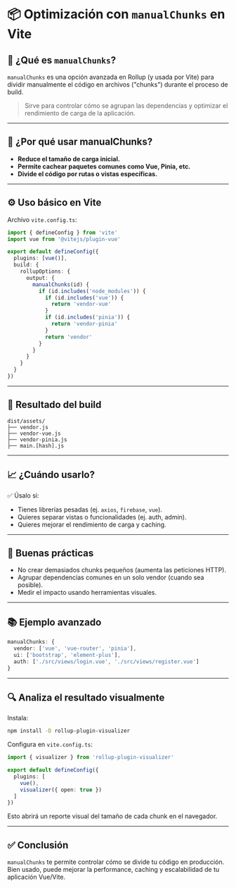 # 📦 Optimización con `manualChunks` en Vite

## 🧩 ¿Qué es `manualChunks`?

`manualChunks` es una opción avanzada en Rollup (y usada por Vite) para dividir manualmente el código en archivos ("chunks") durante el proceso de build.

> Sirve para controlar cómo se agrupan las dependencias y optimizar el rendimiento de carga de la aplicación.

---

## 🎯 ¿Por qué usar manualChunks?

- **Reduce el tamaño de carga inicial.**
- **Permite cachear paquetes comunes como Vue, Pinia, etc.**
- **Divide el código por rutas o vistas específicas.**

---

## ⚙️ Uso básico en Vite

Archivo `vite.config.ts`:

```ts
import { defineConfig } from 'vite'
import vue from '@vitejs/plugin-vue'

export default defineConfig({
  plugins: [vue()],
  build: {
    rollupOptions: {
      output: {
        manualChunks(id) {
          if (id.includes('node_modules')) {
            if (id.includes('vue')) {
              return 'vendor-vue'
            }
            if (id.includes('pinia')) {
              return 'vendor-pinia'
            }
            return 'vendor'
          }
        }
      }
    }
  }
})
```

---

## 📁 Resultado del build

```
dist/assets/
├── vendor.js
├── vendor-vue.js
├── vendor-pinia.js
├── main.[hash].js
```

---

## 📈 ¿Cuándo usarlo?

✅ Úsalo si:
- Tienes librerías pesadas (ej. `axios`, `firebase`, `vue`).
- Quieres separar vistas o funcionalidades (ej. auth, admin).
- Quieres mejorar el rendimiento de carga y caching.

---

## 🧠 Buenas prácticas

- No crear demasiados chunks pequeños (aumenta las peticiones HTTP).
- Agrupar dependencias comunes en un solo vendor (cuando sea posible).
- Medir el impacto usando herramientas visuales.

---

## 📚 Ejemplo avanzado

```ts
manualChunks: {
  vendor: ['vue', 'vue-router', 'pinia'],
  ui: ['bootstrap', 'element-plus'],
  auth: ['./src/views/login.vue', './src/views/register.vue']
}
```

---

## 🔍 Analiza el resultado visualmente

Instala:

```bash
npm install -D rollup-plugin-visualizer
```

Configura en `vite.config.ts`:

```ts
import { visualizer } from 'rollup-plugin-visualizer'

export default defineConfig({
  plugins: [
    vue(),
    visualizer({ open: true })
  ]
})
```

Esto abrirá un reporte visual del tamaño de cada chunk en el navegador.

---

## ✅ Conclusión

`manualChunks` te permite controlar cómo se divide tu código en producción. Bien usado, puede mejorar la performance, caching y escalabilidad de tu aplicación Vue/Vite.
